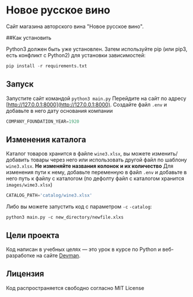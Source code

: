 # Новое русское вино

Сайт магазина авторского вина "Новое русское вино".

##Как установить

Python3 должен быть уже установлен. Затем используйте pip (или pip3, есть конфликт с Python2) для установки зависимостей:

```python
pip install -r requirements.txt
```

## Запуск

Запустите сайт командой `python3 main.py`
Перейдите на сайт по адресу [http://127.0.0.1:8000](http://127.0.0.1:8000).
Создайте файл ``.env`` и добавьте в него дату основания компании

```python
COMPANY_FOUNDATION_YEAR=1920
```

## Изменения каталога
Каталог товаров хранится в файле ``wine3.xlsx``, вы можете изменить/добавить товары через него или использовать другой файл по шаблону ``wine3.xlsx``.
**Не изменяйте названия колонок и их количество**
Для изменения пути к нему, добавьте переменную в файл ``.env`` и добавьте в него путь к файлу с каталогом (по дефолту файл с каталогом хранится ``images/wime3.xlsx``)
```python
CATALOG_PATH='catalog/wine3.xlsx'
```
Либо вы можете запустить код с параметром ``-c`` ``-catalog``:
```
python3 main.py -c new_directory/newfile.xlxs
```

## Цели проекта

Код написан в учебных целях — это урок в курсе по Python и веб-разработке на сайте [Devman](https://dvmn.org).

## Лицензия

Код распространяется свободно согласно MIT License